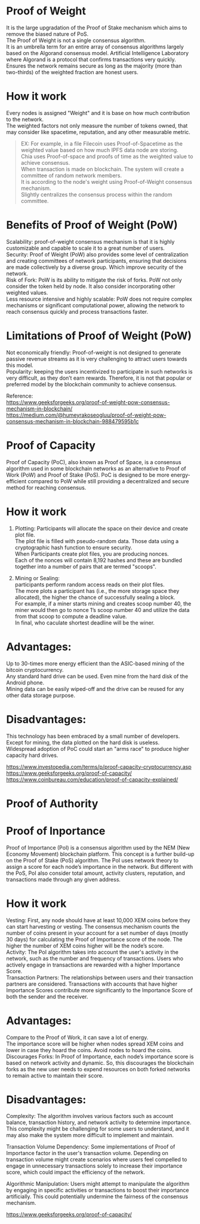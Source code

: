 # Proof of Weight  
It is the large upgradation of the Proof of Stake mechanism which aims to remove the biased nature of PoS.  
The Proof of Weight is not a single consensus algorithm.  
It is an umbrella term for an entire array of consensus algorithms largely based on the Algorand consensus model.
Artificial Intelligence Laboratory where Algorand is a protocol that confirms transactions very quickly.   
Ensures the network remains secure as long as the majority (more than two-thirds) of the weighted fraction are honest users.  



# How it work
Every nodes is assigned "Weight" and it is base on how much contribution to the network.   
The weighted factors not only measure the number of tokens owned, that may consider like spacetime, reputation, and any other measurable metric.  
> EX: For example, in a file Filecoin uses Proof-of-Spacetime as the weighted value based on how much IPFS data node are storing.  
> Chia uses Proof-of-space and proofs of time as the weighted value to achieve consensus.  
When transaction is made on blockchain. The system will create a committee of random network members.  
It is according to the node's weight using Proof-of-Weight consensus mechanism.  
Slightly centralizes the consensus process within the random committee.  
# Benefits of Proof of Weight (PoW)
Scalability: proof-of-weight consensus mechanism is that it is highly customizable and capable to scale it to a great number of users.   
Security: Proof of Weight (PoW) also provides some level of centralization and creating committees of network participants, ensuring that decisions are made collectively by a diverse group. Which improve security of the network.  
Risk of Fork: PoW is its ability to mitigate the risk of forks. PoW not only consider the token held by node. It also consider incorporating other weighted values.  
Less resource intensive and highly scalable: PoW does not require complex mechanisms or significant computational power, allowing the network to reach consensus quickly and process transactions faster.  
  
# Limitations of Proof of Weight (PoW)
Not economically friendly: Proof-of-weight is not designed to generate passive revenue streams as it is very challenging to attract users towards this model.  
Popularity: keeping the users incentivized to participate in such networks is very difficult, as they don’t earn rewards. Therefore, it is not that popular or preferred model by the blockchain community to achieve consensus.  

Reference:  
https://www.geeksforgeeks.org/proof-of-weight-pow-consensus-mechanism-in-blockchain/  
https://medium.com/@humeyrakoseogluu/proof-of-weight-pow-consensus-mechanism-in-blockchain-988479595b1c  
# Proof of Capacity
Proof of Capacity (PoC), also known as Proof of Space, is a consensus algorithm used in some blockchain networks as an alternative to Proof of Work (PoW) and Proof of Stake (PoS). PoC is designed to be more energy-efficient compared to PoW while still providing a decentralized and secure method for reaching consensus.  

# How it work
1. Plotting: 
Participants will allocate the space on their device and create plot file.  
The plot file is filled with pseudo-random data. Those data using a cryptographic hash function to ensure security.  
When Participants create plot files, you are producing nonces.  
Each of the nonces will contain 8,192 hashes and these are bundled together into a number of pairs that are termed "scoops".  

2. Mining or Sealing:  
participants perform random access reads on their plot files.   
The more plots a participant has (i.e., the more storage space they allocated), the higher the chance of successfully sealing a block.  
For example, if a miner starts mining and creates scoop number 40, the miner would then go to nonce 1’s scoop number 40 and utilize the data from that scoop to compute a deadline value.  
In final, who caculate shortest deadline will be the winer.  

# Advantages:
Up to 30-times more energy efficient than the ASIC-based mining of the bitcoin cryptocurrency.  
Any standard hard drive can be used. Even mine from the hard disk of the Android phone.  
Mining data can be easily wiped-off and the drive can be reused for any other data storage purpose.  
# Disadvantages:
This technology has been embraced by a small number of developers.  
Except for mining, the data plotted on the hard disk is useless.  
Widespread adoption of PoC could start an "arms race" to produce higher capacity hard drives.  



https://www.investopedia.com/terms/p/proof-capacity-cryptocurrency.asp  
https://www.geeksforgeeks.org/proof-of-capacity/  
https://www.coinbureau.com/education/proof-of-capacity-explained/  
# Proof of Authority  

# Proof of Inportance
Proof of Importance (PoI) is a consensus algorithm used by the NEM (New Economy Movement) blockchain platform. This concept is a further build-up on the Proof of Stake (PoS) algorithm. The PoI uses network theory to assign a score for each node’s importance in the network. But different with the PoS, PoI also consider total amount, activity clusters, reputation, and transactions made through any given address.

# How it work
Vesting: First, any node should have at least 10,000 XEM coins before they can start harvesting or vesting. The consensus mechanism counts the number of coins present in your account for a set number of days (mostly 30 days) for calculating the Proof of Importance score of the node. The higher the number of XEM coins higher will be the node’s score.  
Activity: The PoI algorithm takes into account the user's activity in the network, such as the number and frequency of transactions. Users who actively engage in transactions are rewarded with a higher Importance Score.  
Transaction Partners: The relationships between users and their transaction partners are considered. Transactions with accounts that have higher Importance Scores contribute more significantly to the Importance Score of both the sender and the receiver.  

# Advantages:
Compare to the Proof of Work, it can save a lot of energy.  
The importance score will be higher when nodes spread XEM coins and lower in case they hoard the coins. Avoid nodes to hoard the coins.  
Discourages Forks: In Proof of Importance, each node’s importance score is based on network activity and dynamic. So, this discourages the blockchain forks as the new user needs to expend resources on both forked networks to remain active to maintain their score.  
# Disadvantages:
Complexity: The algorithm involves various factors such as account balance, transaction history, and network activity to determine importance. This complexity might be challenging for some users to understand, and it may also make the system more difficult to implement and maintain.  

Transaction Volume Dependency: Some implementations of Proof of Importance factor in the user's transaction volume. Depending on transaction volume might create scenarios where users feel compelled to engage in unnecessary transactions solely to increase their importance score, which could impact the efficiency of the network.  

Algorithmic Manipulation: Users might attempt to manipulate the algorithm by engaging in specific activities or transactions to boost their importance artificially. This could potentially undermine the fairness of the consensus mechanism.  

https://www.geeksforgeeks.org/proof-of-capacity/